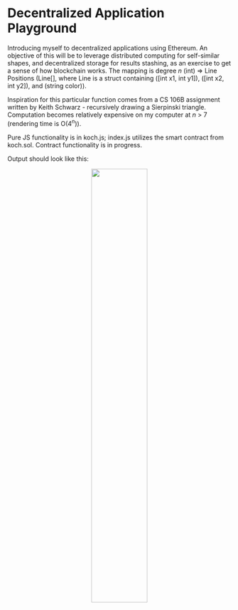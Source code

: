 # Decentralized Application Playground
Introducing myself to decentralized applications using Ethereum. An objective of this will be to leverage distributed computing for self-similar shapes, and decentralized storage for results stashing, as an exercise to get a sense of how blockchain works. The mapping is degree <i>n</i> (int) => Line Positions (Line[], where Line is a struct containing ([int x1, int y1]), ([int x2, int y2]), and (string color)).

Inspiration for this particular function comes from a CS 106B assignment written by Keith Schwarz - recursively drawing a Sierpinski triangle. Computation becomes relatively expensive on my computer at <i>n</i> > 7 (rendering time is O(4<sup><i>n</i></sup>)).

Pure JS functionality is in koch.js; index.js utilizes the smart contract from koch.sol. Contract functionality is in progress.

Output should look like this: 

<p align="center">
  <img src="https://storage.googleapis.com/imageexamples/koch-img.png" width=50%/>
</p>
